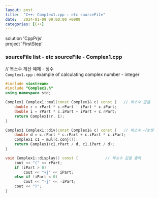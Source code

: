 ```yaml
---
layout: post
title:  "C++: Complex1.cpp : etc sourceFile"
date:   2024-01-09 09:00:00 +0900
categories: [C++]
---
```


solution 'CppPrjs'   
project 'FirstStep'   
   
### sourceFile list - etc sourceFile - Complex1.cpp   
   
// 복소수 계산 예제 - 정수   
`Complex1.cpp` : example of calculating complex number - integer   
   
```cpp
#include <iostream>
#include "Complex1.h"
using namespace std;

Complex1 Complex1::mul(const Complex1& c) const {	// 복소수 곱셈
	double r = rPart * c.rPart - iPart * c.iPart;
	double i = rPart * c.iPart + iPart + c.rPart;
	return Complex1(r, i);
}

Complex1 Complex1::div(const Complex1& c) const {	// 복소수 나눗셈
	double d = c.rPart * c.rPart + c.iPart * c.iPart;
	Complex1 c1 = mul(c.conj());
	return Complex1(c1.rPart / d, c1.iPart / d);
}

void Complex1::display() const {			// 복소수 값을 출력
	cout << "(" << rPart;
	if (iPart > 0)
		cout << "+j" << iPart;
	else if (iPart < 0)
		cout << "-j" << -iPart;
	cout << ")";
}
```
